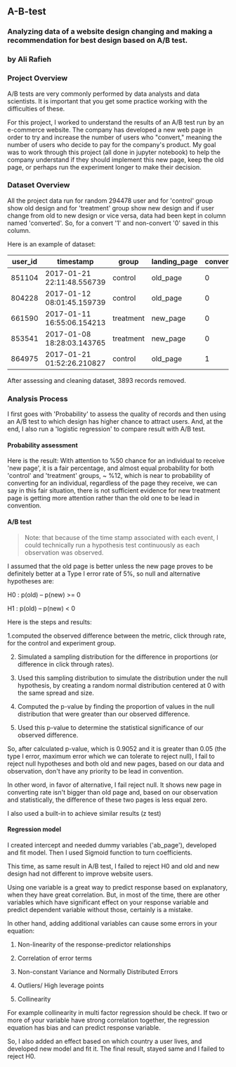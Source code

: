 ## A-B-test
### Analyzing data of a website design changing and making a recommendation for best design based on A/B test.
### by Ali Rafieh

### Project Overview

A/B tests are very commonly performed by data analysts and data scientists. It is important that you get some practice working with the difficulties of these.

For this project, I worked to understand the results of an A/B test run by an e-commerce website. The company has developed a new web page in order to try and increase the number of users who "convert," meaning the number of users who decide to pay for the company's product. My goal was to work through this project (all done in jupyter notebook) to help the company understand if they should implement this new page, keep the old page, or perhaps run the experiment longer to make their decision.

### Dataset Overview

All the project data run for random 294478 user and for 'control' group show old design and for 'treatment' group show new design and if user change from old to new design or vice versa, data had been kept in column named 'converted'. So, for a convert '1' and non-convert '0' saved in this column.

Here is an example of dataset:

| user_id 	| timestamp 	| group 	| landing_page 	| converted 	|
|:-------:	|----------------------------	|-----------	|--------------	|-----------	|
| 851104 	| 2017-01-21 22:11:48.556739 	| control 	| old_page 	| 0 	|
| 804228 	| 2017-01-12 08:01:45.159739 	| control 	| old_page 	| 0 	|
| 661590 	| 2017-01-11 16:55:06.154213 	| treatment 	| new_page 	| 0 	|
| 853541 	| 2017-01-08 18:28:03.143765 	| treatment 	| new_page 	| 0 	|
| 864975 	| 2017-01-21 01:52:26.210827 	| control 	| old_page 	| 1 	|

After assessing and cleaning dataset, 3893 records removed.

### Analysis Process

I first goes with 'Probability' to assess the quality of records and then using an A/B test to which design has higher chance to attract users. And, at the end, I also run a 'logistic regression' to compare result with A/B test.

#### Probability assessment

Here is the result: With attention to %50 chance for an individual to receive 'new page', it is a fair percentage, and almost equal probability for both 'control' and 'treatment' groups, ~ %12, which is near to probability of converting for an individual, regardless of the page they receive, we can say in this fair situation, there is not sufficient evidence for new treatment page is getting more attention rather than the old one to be lead in convention.

#### A/B test

>Note: that because of the time stamp associated with each event, I could technically run a hypothesis test continuously as each observation was observed.  

I assumed that the old page is better unless the new page proves to be definitely better at a Type I error rate of 5%, so null and alternative hypotheses are:

H0 : p(old) – p(new) >= 0

H1 : p(old) – p(new) < 0

Here is the steps and results:

1.computed the observed difference between the metric, click through rate, for the control and experiment group.

2. Simulated a sampling distribution for the difference in proportions (or difference in click through rates).

3. Used this sampling distribution to simulate the distribution under the null hypothesis, by creating a random normal distribution centered at 0 with the same spread and size.

4. Computed the p-value by finding the proportion of values in the null distribution that were greater than our observed difference.

5. Used this p-value to determine the statistical significance of our observed difference.
  
So, after calculated p-value, which is 0.9052 and it is greater than 0.05 (the type I error, maximum error which we can tolerate to reject null), I fail to reject null hypotheses and both old and new pages, based on our data and observation, don't have any priority to be lead in convention.

In other word, in favor of alternative, I fail reject null. It shows new page in converting rate isn't bigger than old page and, based on our observation and statistically, the difference of these two pages is less equal zero.

I also used a built-in to achieve similar results (z test)

#### Regression model

I created intercept and needed dummy variables ('ab_page'), developed and fit model. Then I used Sigmoid function to turn coefficients.

This time, as same result in A/B test, I failed to reject H0 and old and new design had not different to improve website users.

Using one variable is a great way to predict response based on explanatory, when they have great correlation. But, in most of the time, there are other variables which have significant effect on your response variable and predict dependent variable without those, certainly is a mistake.

In other hand, adding additional variables can cause some errors in your equation:

1. Non-linearity of the response-predictor relationships

2. Correlation of error terms

3. Non-constant Variance and Normally Distributed Errors

4. Outliers/ High leverage points

5. Collinearity

For example collinearity in multi factor regression should be check. If two or more of your variable have strong correlation together, the regression equation has bias and can predict response variable.

So, I also added an effect based on which country a user lives, and developed new model and fit it. The final result, stayed same and I failed to reject H0.
